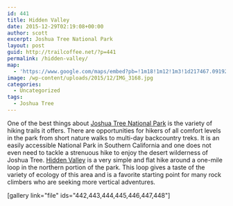 ```yaml
---
id: 441
title: Hidden Valley
date: 2015-12-29T02:19:08+00:00
author: scott
excerpt: Joshua Tree National Park
layout: post
guid: http://trailcoffee.net/?p=441
permalink: /hidden-valley/
map:
  - 'https://www.google.com/maps/embed?pb=!1m18!1m12!1m3!1d217467.09192891428!2d-116.30235639470428!3d34.00577792745413!2m3!1f0!2f0!3f0!3m2!1i1024!2i768!4f13.1!3m3!1m2!1s0x0%3A0xfcbfbd65f973ca3f!2sHidden+Valley+Nature+Trail!5e1!3m2!1sen!2sus!4v1469937745451'
image: /wp-content/uploads/2015/12/IMG_3168.jpg
categories:
  - Uncategorized
tags:
  - Joshua Tree
---
```

One of the best things about <a href="http://www.nps.gov/jotr/index.htm">Joshua Tree National Park</a> is the variety of hiking trails it offers. There are opportunities for hikers of all comfort levels in the park from short nature walks to multi-day backcountry treks. It is an easily accessible National Park in Southern California and one does not even need to tackle a strenuous hike to enjoy the desert wilderness of Joshua Tree. <a href="http://www.nps.gov/jotr/planyourvisit/upload/HiddenValley.pdf">Hidden Valley</a> is a very simple and flat hike around a one-mile loop in the northern portion of the park. This loop gives a taste of the variety of ecology of this area and is a favorite starting point for many rock climbers who are seeking more vertical adventures.

[gallery link="file" ids="442,443,444,445,446,447,448"]